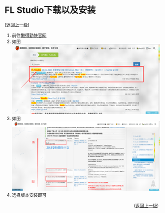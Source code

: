 # FL Studio下载以及安装  
([返回上一级](../README.md))
1. 前往[懒得勤快官网](https://ldqk.xyz/search?wd=FL+Studio)
2. 如图![FL%20Studio下载以及安装01](../image/FL%20Studio下载以及安装01.png)
3. 如图![FL%20Studio下载以及安装02](../image/FL%20Studio下载以及安装02.png)
4. 选择版本安装即可  
  
  
  
&emsp;&emsp;&emsp;&emsp;&emsp;&emsp;&emsp;&emsp;&emsp;&emsp;&emsp;&emsp;&emsp;&emsp;&emsp;&emsp;&emsp;&emsp;&emsp;&emsp;&emsp;&emsp;&emsp;&emsp;&emsp;&emsp;&emsp;&emsp;&emsp;&emsp;([返回上一级](../README.md))
